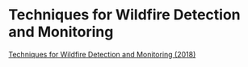 
# Techniques for Wildfire Detection and Monitoring
 
[Techniques for Wildfire Detection and Monitoring (2018)](https://appliedsciences.nasa.gov/join-mission/training/english/arset-techniques-wildfire-detection-and-monitoring)
